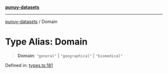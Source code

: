 [**punuy-datasets**](../README.md)

***

[punuy-datasets](../README.md) / Domain

# Type Alias: Domain

> **Domain**: `"general"` \| `"geographical"` \| `"biomedical"`

Defined in: [types.ts:181](https://github.com/andrefs/punuy-datasets/blob/bb746dfcae5a8272d8127b640c90c9e2c009c2f6/src/lib/types.ts#L181)
